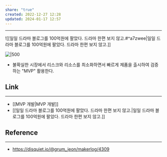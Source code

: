 ```yaml
---
share: "true"
created: 2022-12-27 12:28
updated: 2024-01-17 12:57
---
```


---
![[일일 드라마 블로그를 100억원에 팔았다. 드라마 한편 보지 않고.#^a7zwee|일일 드라마 블로그를 100억원에 팔았다. 드라마 한편 보지 않고.]]

![|500](https://yozm.wishket.com/media/news/1770/image001.jpg)
- 불확실한 시장에서 리스크와 리소스를 최소화하면서 빠르게 제품을 출시하여 검증하는 "MVP" 활용한다.


## Link
---
- [[MVP 개발|MVP 개발]]
- [[일일 드라마 블로그를 100억원에 팔았다. 드라마 한편 보지 않고.|일일 드라마 블로그를 100억원에 팔았다. 드라마 한편 보지 않고.]]


## Reference
---
- https://disquiet.io/@grum_jeon/makerlog/4309